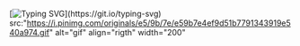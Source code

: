 [![Typing SVG](https://readme-typing-svg.herokuapp.com?font=Fira+Code&pause=1000&width=435&lines=Seja+bem+vindo!)](https://git.io/typing-svg)
src:"https://i.pinimg.com/originals/e5/9b/7e/e59b7e4ef9d51b7791343919e540a974.gif" alt="gif" align="rigth" width="200"

